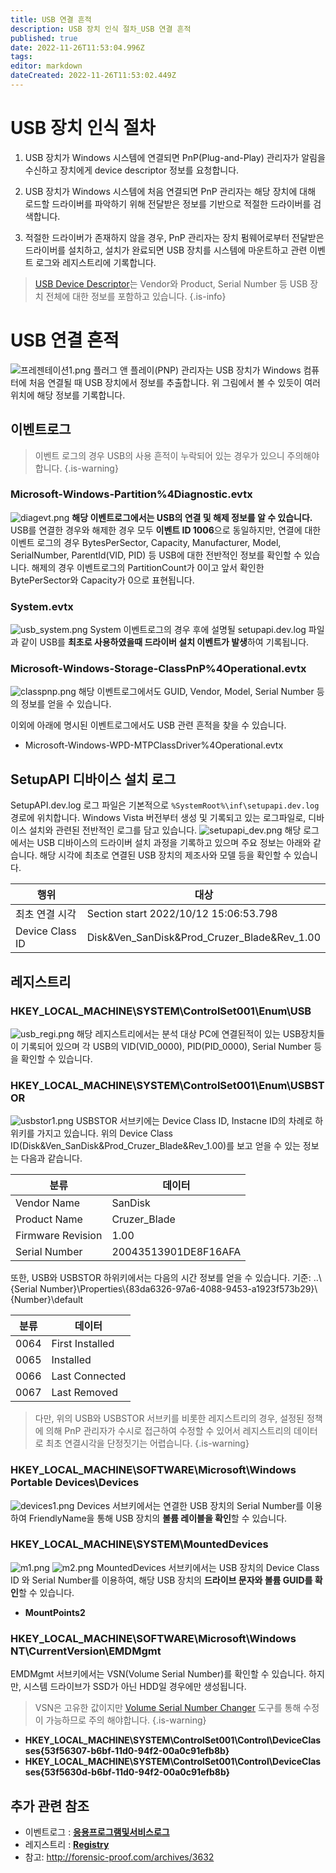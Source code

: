 ```yaml
---
title: USB 연결 흔적
description: USB 장치 인식 절차_USB 연결 흔적
published: true
date: 2022-11-26T11:53:04.996Z
tags: 
editor: markdown
dateCreated: 2022-11-26T11:53:02.449Z
---
```


# USB 장치 인식 절차
1. USB 장치가 Windows 시스템에 연결되면 PnP(Plug-and-Play) 관리자가 알림을 수신하고 장치에게 device descriptor 정보를 요청합니다.

2. USB 장치가 Windows 시스템에 처음 연결되면 PnP 관리자는 해당 장치에 대해 로드할 드라이버를 파악하기 위해 전달받은 정보를 기반으로 적절한 드라이버를 검색합니다.

3. 적절한 드라이버가 존재하지 않을 경우, PnP 관리자는 장치 펌웨어로부터 전달받은 드라이버를 설치하고, 설치가 완료되면 USB 장치를 시스템에 마운트하고 관련 이벤트 로그와 레지스트리에 기록합니다.

> [USB Device Descriptor](https://learn.microsoft.com/en-us/windows-hardware/drivers/usbcon/usb-descriptors)는 Vendor와 Product, Serial Number 등 USB 장치 전체에 대한 정보를 포함하고 있습니다.
{.is-info}
# USB 연결 흔적
![프레젠테이션1.png](/behavior/외부저장장치/usb/usb_connect/프레젠테이션1.png)
플러그 앤 플레이(PNP) 관리자는 USB 장치가 Windows 컴퓨터에 처음 연결될 때 USB 장치에서 정보를 추출합니다. 위 그림에서 볼 수 있듯이 여러 위치에 해당 정보를 기록합니다.

## 이벤트로그
> 이벤트 로그의 경우 USB의 사용 흔적이 누락되어 있는 경우가 있으니 주의해야 합니다.
{.is-warning}

### Microsoft-Windows-Partition%4Diagnostic.evtx
![diagevt.png](/diagevt.png)
**해당 이벤트로그에서는 USB의 연결 및 해제 정보를 알 수 있습니다.**
USB를 연결한 경우와 해제한 경우 모두 **이벤트 ID 1006**으로 동일하지만, 연결에 대한 이벤트 로그의 경우 BytesPerSector, Capacity, Manufacturer, Model, SerialNumber, ParentId(VID, PID) 등 USB에 대한 전반적인 정보를 확인할 수 있습니다.
해제의 경우 이벤트로그의 PartitionCount가 0이고 앞서 확인한 BytePerSector와 Capacity가 0으로 표현됩니다.
### System.evtx
![usb_system.png](/usb_system.png)
System 이벤트로그의 경우 후에 설명될 setupapi.dev.log 파일과 같이 USB를 **최초로 사용하였을때 드라이버 설치 이벤트가 발생**하여 기록됩니다.

### Microsoft-Windows-Storage-ClassPnP%4Operational.evtx
![classpnp.png](/classpnp.png)
해당 이벤트로그에서도 GUID, Vendor, Model, Serial Number 등의 정보를 얻을 수 있습니다.

이외에 아래에 명시된 이벤트로그에서도 USB 관련 흔적을 찾을 수 있습니다.
- Microsoft-Windows-WPD-MTPClassDriver%4Operational.evtx

## SetupAPI 디바이스 설치 로그
SetupAPI.dev.log 로그 파일은 기본적으로 `%SystemRoot%\inf\setupapi.dev.log` 경로에 위치합니다.
Windows Vista 버전부터 생성 및 기록되고 있는 로그파일로, 디바이스 설치와 관련된 전반적인 로그를 담고 있습니다.
![setupapi_dev.png](/setupapi_dev.png)
해당 로그에서는 USB 디바이스의 드라이버 설치 과정을 기록하고 있으며 주요 정보는 아래와 같습니다. 해당 시각에 최초로 연결된 USB 장치의 제조사와 모델 등을 확인할 수 있습니다.

|행위|대상|
|-|-|
|최초 연결 시각|Section start 2022/10/12 15:06:53.798|
|Device Class ID|Disk&Ven_SanDisk&Prod_Cruzer_Blade&Rev_1.00|


## 레지스트리
### HKEY_LOCAL_MACHINE\SYSTEM\ControlSet001\Enum\USB
![usb_regi.png](/usb_regi.png)
해당 레지스트리에서는 분석 대상 PC에 연결된적이 있는 USB장치들이 기록되어 있으며 각 USB의 VID(VID_0000), PID(PID_0000), Serial Number 등을 확인할 수 있습니다.
### HKEY_LOCAL_MACHINE\SYSTEM\ControlSet001\Enum\USBSTOR
![usbstor1.png](/usbstor1.png)
USBSTOR 서브키에는 Device Class ID, Instacne ID의 차례로 하위키를 가지고 있습니다.
위의 Device Class ID(Disk&Ven_SanDisk&Prod_Cruzer_Blade&Rev_1.00)를 보고 얻을 수 있는 정보는 다음과 같습니다.

|분류|데이터|
|-|-|
|Vendor Name|SanDisk|
|Product Name|Cruzer_Blade|
|Firmware Revision|1.00|
|Serial Number|20043513901DE8F16AFA|

또한, USB와 USBSTOR 하위키에서는 다음의 시간 정보를 얻을 수 있습니다.
기준: ..\\{Serial Number}\Properties\\{83da6326-97a6-4088-9453-a1923f573b29}\\{Number}\default

|분류|데이터|
|-|-|
|0064|First Installed|
|0065|Installed|
|0066|Last Connected|
|0067|Last Removed|

> 다만, 위의 USB와 USBSTOR 서브키를 비롯한 레지스트리의 경우, 설정된 정책에 의해 PnP 관리자가 수시로 접근하여 수정할 수 있어서 레지스트리의 데이터로 최초 연결시각을 단정짓기는 어렵습니다.
{.is-warning}

### HKEY_LOCAL_MACHINE\SOFTWARE\Microsoft\Windows Portable Devices\Devices
![devices1.png](/devices1.png)
Devices 서브키에서는 연결한 USB 장치의 Serial Number를 이용하여 FriendlyName을 통해 USB 장치의 **볼륨 레이블을 확인**할 수 있습니다.
### HKEY_LOCAL_MACHINE\SYSTEM\MountedDevices
![m1.png](/m1.png)
![m2.png](/m2.png)
MountedDevices 서브키에서는 USB 장치의 Device Class ID 와 Serial Number를 이용하여, 해당 USB 장치의 **드라이브 문자와 볼륨 GUID를 확인**할 수 있습니다.
- **MountPoints2**

### HKEY_LOCAL_MACHINE\SOFTWARE\Microsoft\Windows NT\CurrentVersion\EMDMgmt
EMDMgmt 서브키에서는 VSN(Volume Serial Number)를 확인할 수 있습니다.
하지만, 시스템 드라이브가 SSD가 아닌 HDD일 경우에만 생성됩니다.
> VSN은 고유한 값이지만 [Volume Serial Number Changer](https://www.codeproject.com/Articles/5825/Changing-volume-s-serial-number) 도구를 통해 수정이 가능하므로 주의 해야합니다.
{.is-warning}

- **HKEY_LOCAL_MACHINE\SYSTEM\ControlSet001\Control\DeviceClasses\{53f56307-b6bf-11d0-94f2-00a0c91efb8b}**
- **HKEY_LOCAL_MACHINE\SYSTEM\ControlSet001\Control\DeviceClasses\{53f5630d-b6bf-11d0-94f2-00a0c91efb8b}**


## 추가 관련 참조
- 이벤트로그 : **[응용프로그램및서비스로그](/ko/Artifact/Evtx/응용프로그램및서비스로그)**
- 레지스트리 : **[Registry](/ko/Artifact/Registry)**
- 참고: http://forensic-proof.com/archives/3632